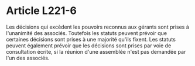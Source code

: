 # Article L221-6

Les décisions qui excèdent les pouvoirs reconnus aux gérants sont prises à l'unanimité des associés. Toutefois les statuts peuvent prévoir que certaines décisions sont prises à une majorité qu'ils fixent.   Les statuts peuvent également prévoir que les décisions sont prises par voie de consultation écrite, si la réunion d'une assemblée n'est pas demandée par l'un des associés.